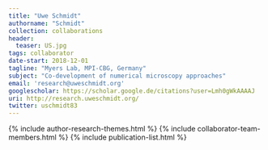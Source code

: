 ```yaml
---
title: "Uwe Schmidt"
authorname: "Schmidt"
collection: collaborations
header:
  teaser: US.jpg
tags: collaborator
date-start: 2018-12-01
tagline: "Myers Lab, MPI-CBG, Germany"
subject: "Co-development of numerical microscopy approaches"
email: 'research@uweschmidt.org'
googlescholar: https://scholar.google.de/citations?user=Lmh0gWkAAAAJ
uri: http://research.uweschmidt.org/
twitter: uschmidt83
---
```

<p align= "justify">

{% include author-research-themes.html %}
{% include collaborator-team-members.html %}
{% include publication-list.html %}
